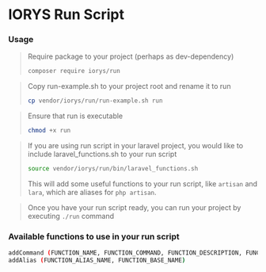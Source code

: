 # IORYS Run Script

### Usage

> Require package to your project (perhaps as dev-dependency)
> ```bash
> composer require iorys/run
> ```

> Copy run-example.sh to your project root and rename it to run
> ```bash
> cp vendor/iorys/run/run-example.sh run
> ```

> Ensure that run is executable
> ```bash
> chmod +x run
> ```

> If you are using run script in your laravel project, you would like to include laravel_functions.sh to your run script
> ```bash
> source vendor/iorys/run/bin/laravel_functions.sh
> ```
> This will add some useful functions to your run script, like `artisan` and `lara`, which are aliases for `php artisan`.

> Once you have your run script ready, you can run your project by executing `./run` command

### Available functions to use in your run script

```bash
addCommand (FUNCTION_NAME, FUNCTION_COMMAND, FUNCTION_DESCRIPTION, FUNCTION_USAGE)
addAlias (FUNCTION_ALIAS_NAME, FUNCTION_BASE_NAME)
```